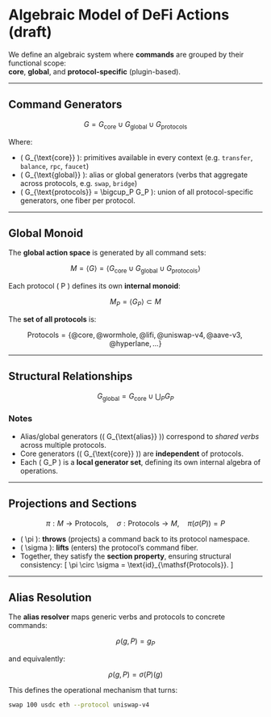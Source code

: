 # Algebraic Model of DeFi Actions (draft)

We define an algebraic system where **commands** are grouped by their functional scope:  
**core**, **global**, and **protocol-specific** (plugin-based).

---

## Command Generators

$$
G = G_{\text{core}} \cup G_{\text{global}} \cup G_{\text{protocols}}
$$

Where:

- \( G_{\text{core}} \): primitives available in every context (e.g. `transfer`, `balance`, `rpc`, `faucet`)  
- \( G_{\text{global}} \): alias or global generators (verbs that aggregate across protocols, e.g. `swap`, `bridge`)  
- \( G_{\text{protocols}} = \bigcup_P G_P \): union of all protocol-specific generators, one fiber per protocol.

---

## Global Monoid

The **global action space** is generated by all command sets:

$$
M = \langle G \rangle = \langle G_{\text{core}} \cup G_{\text{global}} \cup G_{\text{protocols}} \rangle
$$

Each protocol \( P \) defines its own **internal monoid**:

$$
M_P = \langle G_P \rangle \subset M
$$

The **set of all protocols** is:

$$
\mathsf{Protocols} = \{ \text{@core}, \text{@wormhole}, \text{@lifi}, \text{@uniswap-v4}, \text{@aave-v3}, \text{@hyperlane}, \dots \}
$$

---

## Structural Relationships

$$
G_{\text{global}} = G_{\text{core}} \cup \bigcup_P G_P
$$

### Notes

- Alias/global generators (\( G_{\text{alias}} \)) correspond to *shared verbs* across multiple protocols.  
- Core generators (\( G_{\text{core}} \)) are **independent** of protocols.  
- Each \( G_P \) is a **local generator set**, defining its own internal algebra of operations.

---

## Projections and Sections

$$
\pi : M \to \mathsf{Protocols}, \quad
\sigma : \mathsf{Protocols} \to M, \quad
\pi(\sigma(P)) = P
$$

- \( \pi \): **throws** (projects) a command back to its protocol namespace.  
- \( \sigma \): **lifts** (enters) the protocol’s command fiber.  
- Together, they satisfy the **section property**, ensuring structural consistency:
  \[
  \pi \circ \sigma = \text{id}_{\mathsf{Protocols}}.
  \]

---

## Alias Resolution

The **alias resolver** maps generic verbs and protocols to concrete commands:

$$
\rho(g, P) = g_P
$$

and equivalently:

$$
\rho(g, P) = \sigma(P)(g)
$$

This defines the operational mechanism that turns:

```bash
swap 100 usdc eth --protocol uniswap-v4
